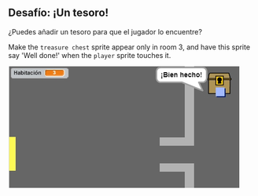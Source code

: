 ## Desafío: ¡Un tesoro!

¿Puedes añadir un tesoro para que el jugador lo encuentre?

Make the `treasure chest` sprite appear only in room 3, and have this sprite say 'Well done!' when the `player` sprite touches it.

![captura de pantalla](images/world-treasure.png)